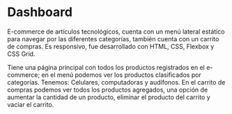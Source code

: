 # Dashboard 

E-commerce de artículos tecnológicos, cuenta con un menú lateral estático para navegar por las diferentes categorías, también cuenta con un carrito de compras. Es responsivo, fue desarrollado con HTML, CSS, Flexbox y CSS Grid.  

Tiene una página principal con todos los productos registrados en el e-commerce; en el menú podemos ver los productos clasificados por categorías. Tenemos: Celulares, computadoras y audífonos. En el carrito de compras podemos ver todos los productos agregados, una opción de aumentar la cantidad de un producto, eliminar el producto del carrito y vaciar el carrito.
